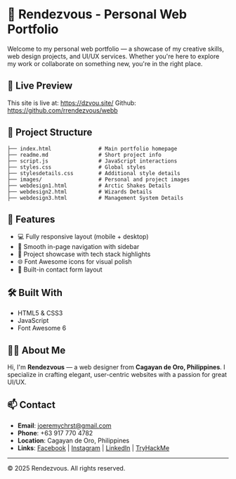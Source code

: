 # 🎨 Rendezvous - Personal Web Portfolio

Welcome to my personal web portfolio — a showcase of my creative skills, web design projects, and UI/UX services. Whether you're here to explore my work or collaborate on something new, you're in the right place.

## 🚀 Live Preview
This site is live at: https://dzvou.site/
Github: https://github.com/rrendezvous/webb

## 📁 Project Structure
```plaintext
├── index.html               # Main portfolio homepage
├── readme.md                # Short project info
├── script.js                # JavaScript interactions
├── styles.css               # Global styles
├── stylesdetails.css        # Additional style details
├── images/                  # Personal and project images
├── webdesign1.html          # Arctic Shakes Details
├── webdesign2.html          # Wizards Details
├── webdesign3.html          # Management System Details
```

## 🌟 Features
- 💻 Fully responsive layout (mobile + desktop)
- 🔗 Smooth in-page navigation with sidebar
- 📂 Project showcase with tech stack highlights
- 🌐 Font Awesome icons for visual polish
- 💬 Built-in contact form layout

## 🛠️ Built With
- HTML5 & CSS3
- JavaScript
- Font Awesome 6

## 🙋‍♀️ About Me
Hi, I'm **Rendezvous** — a web designer from **Cagayan de Oro, Philippines**. I specialize in crafting elegant, user-centric websites with a passion for great UI/UX.

## 📫 Contact
- **Email**: joeremychrst@gmail.com
- **Phone**: +63 917 770 4782
- **Location**: Cagayan de Oro, Philippines  
- **Links**: [Facebook](https://www.facebook.com/joeremychristie.ong) | [Instagram](https://www.instagram.com/rrendzvou) | [LinkedIn](https://ph.linkedin.com/in/joeremyong2003) | [TryHackMe](https://tryhackme.com/p/seisshun) 

---

© 2025 Rendezvous. All rights reserved.
